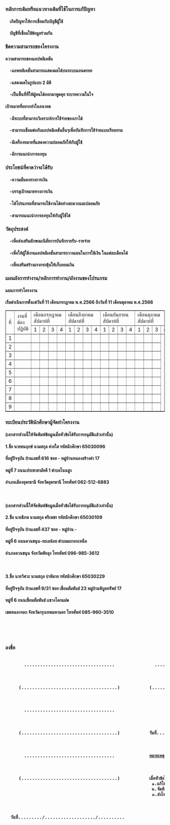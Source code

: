 <H3>หลักการเดิมหรือแนวทางเดิมที่ใช้ในการแก้ปัญหา</H3>	
  <H4>&emsp;เกิดปัญหาให้การเชื่อมกับบัญชีผู้ใช้</H4>
  <H4>&emsp;บัญชีที่เชื่อมใช้ข้อมูลร่วมกัน</H4> 
<H3>ขีดความสามารถของโครงงาน</H3>	
 <H4>ความสามารถของแอปพลิเคชัน</H4> 
  <H4>&emsp;-แอพพลิเคชั่นสามารถแสดงผลได้บนระบบแอนดรอย</H4> 
  <H4>&emsp;-แสดงผลในรูปแบบ 2 มิติ</H4> 
  <H4>&emsp;-เป็นพื้นที่ที่ให้ผู้คนได้ออกมาพูดคุย ระบายความในใจ</H4> 
<H4>เป้าหมายที่อยากทำในอนาคต</H4> 
 <H4>&emsp;-มีระบบที่สามารถวิเคราะห์การใช้จ่ายของเราได้</H4> 
 <H4>&emsp;-สามารถเชื่อมต่อกับแอปพลิเคชันอื่นๆเพื่อบันทึกการใช้จ่ายแบบเรียลทาม</H4> 
 <H4>&emsp;-มีเครื่องหมายที่แสดงความปลอดภัยให้กับผู้ใช้</H4> 
 <H4>&emsp;-มีการแนะนำการลงทุน</H4> 
<H3>ประโยชน์ที่คาดว่าจะได้รับ	</H3>
 <H4>&emsp;-ความมั่นคงทางการเงิน </H4> 
 <H4>&emsp;-บรรลุเป้าหมายทางการเงิน</H4> 
 <H4>&emsp;-ได้โปรแกรมที่สามารถใช้งานได้อย่างสะดวกและปลอดภัย</H4>
 <H4>&emsp;-สามารถแนะนำการลงทุนให้กับผู้ใช้ได้</H4>

###	วัตถุประสงค์	
<H4>&emsp;-เพื่อส่งเสริมลักษณะนิสัยการบันทึกรายรับ-รายจ่าย</H4> 
<H4>&emsp;-เพื่อให้ผู้ใช้งานแอปพลิเคชั่นสามารถวางแผนในการใช้เงิน
 ในแต่ละเดือนได้</H4> 
<H4>&emsp;-เพื่อเสริมสร้างแรงกระตุ้นให้เก็บออมเงิน</H4> 

<H3>แผนผังการทํางาน/หลักการทํางาน/ผังงานของโปรแกรม</H3>
<H4>แผนการทําโครงงาน</H4>
<H4>เริ่มดำเนินการตั้งเเต่วันที่ 11 เดือนกรกฎาคม พ.ศ.2566 ถึงวันที่ 11 เดือนตุลาคม พ.ศ.2566
  
<table border="1">
  <tr>
    <td rowspan="2">ที่</td>
    <td rowspan="2">งานที่ต้องปฎิบัติ</td>
    <td colspan="4">เดือนกรกฎาคม<br>สัปดาห์ที่</br></td>
    <td colspan="4">เดือนสิงหาคม<br>สัปดาห์ที่</br></td>
    <td colspan="4">เดือนกันยายน<br>สัปดาห์ที่</br></td>
    <td colspan="4">เดือนตุลาคม<br>สัปดาห์ที่</br></td>
  </tr>
  <tr>
    <td>1</td>
    <td>2</td>
    <td>3</td>
    <td>4</td>
    <td>1</td>
    <td>2</td>
    <td>3</td>
    <td>4</td>
    <td>1</td>
    <td>2</td>
    <td>3</td>
    <td>4</td>
    <td>1</td>
    <td>2</td>
    <td>3</td>
    <td>4</td>
  </tr>
  <tr>
    <td>1</td>
    <td></td>
    <td></td>
    <td></td>
    <td></td>
    <td></td>
    <td></td>
    <td></td>
    <td></td>
    <td></td>
    <td></td>
    <td></td>
    <td></td>
    <td></td>
    <td></td>
    <td></td>
    <td></td>
  </tr>
    <tr>
    <td>2</td>
    <td></td>
    <td></td>
    <td></td>
    <td></td>
    <td></td>
    <td></td>
    <td></td>
    <td></td>
    <td></td>
    <td></td>
    <td></td>
    <td></td>
    <td></td>
    <td></td>
    <td></td>
    <td></td>
  </tr>
    <tr>
    <td>3</td>
    <td></td>
    <td></td>
    <td></td>
    <td></td>
    <td></td>
    <td></td>
    <td></td>
    <td></td>
    <td></td>
    <td></td>
    <td></td>
    <td></td>
    <td></td>
    <td></td>
    <td></td>
    <td></td>
  </tr>
    <tr>
    <td>4</td>
    <td></td>
    <td></td>
    <td></td>
    <td></td>
    <td></td>
    <td></td>
    <td></td>
    <td></td>
    <td></td>
    <td></td>
    <td></td>
    <td></td>
    <td></td>
    <td></td>
    <td></td>
    <td></td>
  </tr>
    <tr>
    <td>5</td>
    <td></td>
    <td></td>
    <td></td>
    <td></td>
    <td></td>
    <td></td>
    <td></td>
    <td></td>
    <td></td>
    <td></td>
    <td></td>
    <td></td>
    <td></td>
    <td></td>
    <td></td>
    <td></td>
  </tr>
    <tr>
    <td>6</td>
    <td></td>
    <td></td>
    <td></td>
    <td></td>
    <td></td>
    <td></td>
    <td></td>
    <td></td>
    <td></td>
    <td></td>
    <td></td>
    <td></td>
    <td></td>
    <td></td>
    <td></td>
    <td></td>
  </tr>
    <tr>
    <td>7</td>
    <td></td>
    <td></td>
    <td></td>
    <td></td>
    <td></td>
    <td></td>
    <td></td>
    <td></td>
    <td></td>
    <td></td>
    <td></td>
    <td></td>
    <td></td>
    <td></td>
    <td></td>
    <td></td>
  </tr>
    <tr>
    <td>8</td>
    <td></td>
    <td></td>
    <td></td>
    <td></td>
    <td></td>
    <td></td>
    <td></td>
    <td></td>
    <td></td>
    <td></td>
    <td></td>
    <td></td>
    <td></td>
    <td></td>
    <td></td>
    <td></td>
  </tr>
    <tr>
    <td>9</td>
    <td></td>
    <td></td>
    <td></td>
    <td></td>
    <td></td>
    <td></td>
    <td></td>
    <td></td>
    <td></td>
    <td></td>
    <td></td>
    <td></td>
    <td></td>
    <td></td>
    <td></td>
    <td></td>
  </tr>
</table>
<H3>ทะเบียนประวัตินักศึกษาผู้จัดทำโครงงาน</H3>
<H4>(เอกสารส่วนนี้ให้จัดพิมพ์ข้อมูลเมื่อหัวข้อได้รับการอนุมัติเเล้วเท่านั้น)
<H4> 1.ชื่อ นายธนฤกษ์ นามสกุล ค่ายใส รหัสนักศึกษา 65030096 </H4>
<H4> ที่อยู่ปัจจุบัน บ้านเลขที่ 616 ซอย - หมู่บ้านหนองสร้างคำ 17 </H4>
<H4> หมู่ที่ 7 ถนนเประชาสามัคคี 1 ตำบลโนนสูง </H4>
<H4> อำเภอเมืองอุดรธานี จังหวัดอุดรธานี โทรศัพท์ 062-512-6883 </H4>
<br>
<H4>(เอกสารส่วนนี้ให้จัดพิมพ์ข้อมูลเมื่อหัวข้อได้รับการอนุมัติเเล้วเท่านั้น)
<H4> 2.ชื่อ นายธีภพ นามสกุล ศรีเพชร รหัสนักศึกษา 65030109 </H4>
<H4> ที่อยู่ปัจจุบัน บ้านเลขที่ 437 ซอย - หมู่บ้าน - </H4>
<H4> หมู่ที่ 6 ถนนควนขนุน-ทะเลน้อย ตำบลมะกอกเหนือ </H4>
<H4> อำเภอควนขนุน จังหวัดพัทลุง โทรศัพท์ 096-985-3612 </H4>
<br>
<H4> 3.ชื่อ นายวิศวะ นามสกุล บ่าพิมาย รหัสนักศึกษา 65030229 </H4>
<H4> ที่อยู่ปัจจุบัน บ้านเลขที่ 9/31 ซอย เชื่อมสัมพันธ์ 23 หมู่บ้านพิบูลทรัพย์ 17 </H4>
<H4> หมู่ที่ 6 ถนนเชื่อมสัมพันธ์ เเขวงโคกแฝด </H4>
<H4> เขตหนองจอก จังหวัดกรุงเทพมหานคร โทรศัพท์ 085-960-3510 </H4>
<br>
<br>
<br>
<H3>ลงชื่อ</H3>
<pre><H4>&emsp;&emsp;&emsp;&emsp;&emsp;&emsp;&emsp;..................................&emsp;&emsp;&emsp;&emsp;&emsp;&emsp;&emsp;&emsp;&emsp;&emsp;&emsp;&emsp;&emsp;&emsp;&emsp;..................................<H4>
<H4>&emsp;&emsp;&emsp;&emsp;&emsp;(....................................)&emsp;&emsp;&emsp;&emsp;&emsp;&emsp;&emsp;&emsp;&emsp;&emsp;&emsp;(....................................)<H4>
<H4>&emsp;&emsp;&emsp;&emsp;&emsp;&emsp;&emsp;..................................&emsp;&emsp;&emsp;&emsp;&emsp;&emsp;&emsp;&emsp;&emsp;&emsp;&emsp;&emsp;&emsp;&emsp;&emsp;&emsp;&emsp;&emsp;&emsp;&emsp;&emsp;&emsp;&emsp;&emsp;&emsp;อาจารย์ที่ปรึกษา<H4>
<H4>&emsp;&emsp;&emsp;&emsp;&emsp;(....................................)&emsp;&emsp;&emsp;&emsp;&emsp;&emsp;&emsp;&emsp;&emsp;&emsp;&emsp;วันที่........./.................../..........<H4>
<H4>&emsp;&emsp;&emsp;&emsp;&emsp;&emsp;&emsp;..................................&emsp;&emsp;&emsp;&emsp;&emsp;&emsp;&emsp;&emsp;&emsp;&emsp;&emsp;&emsp;&emsp;<ins>หมายเหตุ</ins></H4>
<H4>&emsp;&emsp;&emsp;&emsp;&emsp;(....................................)&emsp;&emsp;&emsp;&emsp;&emsp;&emsp;&emsp;&emsp;&emsp;&emsp;<textalign = center> เมื่อหัวข้อได้รับการอนุมัติแล้วให้ดำเนินการดังนี้
                                                       ๑.แก้ไขแบบขออนุมัติหัวข้อโครงงานตามคำแนะนำของคณะกรรมการสอบ
                                                       ๒.จัดพิมพ์และให้อาจารย์ที่ปรึกษาลงชื่อ
                                                       ๓.ส่งไฟล์ในระบบตามประกาศแจ้งของกรรมการวิชาโครงงาน</textalign></H4>
<H4>  วันที่........./.................../..........</H4>
